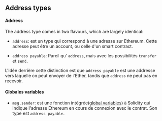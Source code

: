 ## Address types

#### Address

The address type comes in two flavours, which are largely identical:

- `address`: est un type qui correspond à une adresse sur Ethereum. Cette adresse peut être un account, ou celle d'un smart contract.

- `address payable`: Pareil qu' `address`, mais avec les possibilités `transfer` et `send`.

L'idée derrière cette distinction est que `address payable` est une addresse vers laquelle on peut envoyer de l'Ether,
tandis que `address` ne peut pas en recevoir.

#### Globales variables

- `msg.sender`: est une fonction intégrée([global variables](https://docs.soliditylang.org/en/latest/units-and-global-variables.html#address-related)) à Solidity qui indique l'adresse Ethereum en cours de connexion avec le contrat. Son type est `address payable`.
